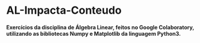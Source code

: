 # AL-Impacta-Conteudo
#### Exercícios da disciplina de Álgebra Linear, feitos no Google Colaboratory, utilizando as bibliotecas Numpy e Matplotlib da linguagem Python3.

